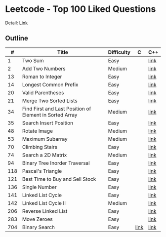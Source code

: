 # Leetcode - Top 100 Liked Questions
Detail: [Link](https://leetcode.com/problem-list/top-100-liked-questions/)

## Outline
|#|Title|Difficulty|C|C++|
|-|-|-|-|-|
|1|Two Sum|Easy||[link](./Cpp/two_sum/two_sum.md)|
|2|Add Two Numbers|Medium||[link](./Cpp/add_two_numbers/add_two_numbers.md)|
|13|Roman to Integer|Easy||[link](./Cpp/roman_to_integer/roman_to_integer.md)|
|14|Longest Common Prefix|Easy||[link](./Cpp/longest_common_prefix/longest_common_prefix.md)|
|20|Valid Parentheses|Easy||[link](./Cpp/valid_parentheses/valid_parentheses.md)|
|21|Merge Two Sorted Lists|Easy||[link](./Cpp/merge_two_sorted_lists/merge_two_sorted_lists.md)|
|34|Find First and Last Position of Element in Sorted Array|Medium||[link](./Cpp/find_first_and_last_position_of_element_in_sorted_array/find_first_and_last_position_of_element_in_sorted_array.md)|
|35|Search Insert Position|Easy||[link](./Cpp/search_insert_position/search_insert_position.md)|
|48|Rotate Image|Medium||[link](./Cpp/rotate_image/rotate_image.md)|
|53|Maximum Subarray|Medium||[link](./Cpp/maximum_subarray/maximum_subarray.md)|
|70|Climbing Stairs|Easy||[link](./Cpp/climbing_stairs/climbing_stairs.md)|
|74|Search a 2D Matrix|Medium||[link](./Cpp/search_a_2d_matrix/search_a_2d_matrix.md)|
|94|Binary Tree Inorder Traversal|Easy||[link](./Cpp/binary_tree_inorder_traversal/binary_tree_inorder_traversal.md)|
|118|Pascal's Triangle|Easy||[link](./Cpp/pascals_triangle/pascals_triangle.md)|
|121|Best Time to Buy and Sell Stock|Easy||[link](./Cpp/best_time_to_buy_and_sell_stock/best_time_to_buy_and_sell_stock.md)|
|136|Single Number|Easy||[link](./Cpp/single_number/single_number.md)|
|141|Linked List Cycle|Easy||[link](./Cpp/linked_list_cycle/linked_list_cycle.md)|
|142|Linked List Cycle II|Medium||[link](./Cpp/linked_list_cycle_II/linked_list_cycle_II.md)|
|206|Reverse Linked List|Easy||[link](./Cpp/reverse_linked_list/reverse_linked_list.md)|
|283|Move Zeroes|Easy||[link](./Cpp/move_zeroes/move_zeroes.md)|
|704|Binary Search|Easy|[link](./C/binary_search/binary_search.md)|[link](./Cpp/binary_search/binary_search.md)|